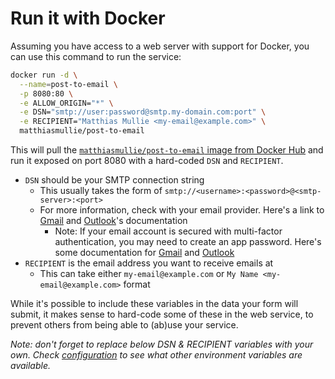 # Run it with Docker

Assuming you have access to a web server with support for Docker, you can use this command to run the service:

```sh
docker run -d \
  --name=post-to-email \
  -p 8080:80 \
  -e ALLOW_ORIGIN="*" \
  -e DSN="smtp://user:password@smtp.my-domain.com:port" \
  -e RECIPIENT="Matthias Mullie <my-email@example.com>" \
  matthiasmullie/post-to-email
```

This will pull the [`matthiasmullie/post-to-email` image from Docker Hub](https://hub.docker.com/r/matthiasmullie/post-to-email) and run it exposed on port 8080 with a hard-coded `DSN` and `RECIPIENT`.

- `DSN` should be your SMTP connection string
  - This usually takes the form of `smtp://<username>:<password>@<smtp-server>:<port>`
  - For more information, check with your email provider. Here's a link to [Gmail](https://support.google.com/mail/answer/7126229?hl=en#zippy=%2Cstep-change-smtp-other-settings-in-your-email-client) and [Outlook](https://support.microsoft.com/en-us/office/pop-imap-and-smtp-settings-8361e398-8af4-4e97-b147-6c6c4ac95353)'s documentation
    - Note: If your email account is secured with multi-factor authentication, you may need to create an app password. Here's some documentation for [Gmail](https://support.google.com/accounts/answer/185833?hl=en) and [Outlook](https://support.microsoft.com/en-us/account-billing/manage-app-passwords-for-two-step-verification-d6dc8c6d-4bf7-4851-ad95-6d07799387e9)
- `RECIPIENT` is the email address you want to receive emails at
  - This can take either `my-email@example.com` or `My Name <my-email@example.com>` format

While it's possible to include these variables in the data your form will submit, it makes sense to hard-code some of these in the web service, to prevent others from being able to (ab)use your service.

*Note: don't forget to replace below DSN & RECIPIENT variables with your own. Check [configuration](../README.md#configuration) to see what other environment variables are available.*
